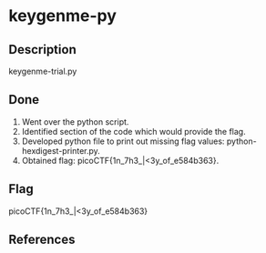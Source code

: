 # keygenme-py

## Description

keygenme-trial.py

## Done
1. Went over the python script.
2. Identified section of the code which would provide the flag.
3. Developed python file to print out missing flag values: python-hexdigest-printer.py.
4. Obtained flag: picoCTF{1n_7h3_|<3y_of_e584b363}.

## Flag

picoCTF{1n_7h3_|<3y_of_e584b363}

## References

